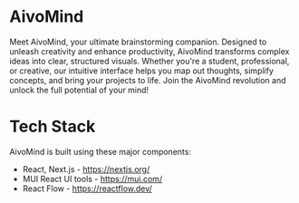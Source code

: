 # AivoMind

Meet AivoMind, your ultimate brainstorming companion. Designed to unleash creativity and enhance productivity, AivoMind transforms complex ideas into clear, structured visuals. Whether you're a student, professional, or creative, our intuitive interface helps you map out thoughts, simplify concepts, and bring your projects to life. Join the AivoMind revolution and unlock the full potential of your mind!

# Tech Stack

AivoMind is built using these major components:

* React, Next.js - https://nextjs.org/
* MUI React UI tools - https://mui.com/
* React Flow - https://reactflow.dev/